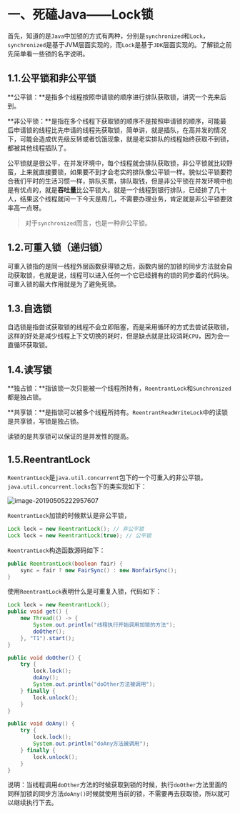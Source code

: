 # 一、死磕Java——Lock锁

首先，知道的是`Java`中加锁的方式有两种，分别是`synchronized`和`Lock`，`synchronized`是基于JVM层面实现的，而`Lock`是基于`JDK`层面实现的。了解锁之前先简单看一些锁的名字说明。

## 1.1.公平锁和非公平锁

**公平锁：**是指多个线程按照申请锁的顺序进行排队获取锁，讲究一个先来后到。

**非公平锁：**是指在多个线程下获取锁的顺序不是按照申请锁的顺序，可能最后申请锁的线程比先申请的线程先获取锁，简单讲，就是插队，在高并发的情况下，可能会造成优先级反转或者饥饿现象，就是老实排队的线程始终获取不到锁，都被其他线程插队了。

公平锁就是很公平，在并发环境中，每个线程就会排队获取锁，非公平锁就比较野蛮，上来就直接要锁，如果要不到才会老实的排队像公平锁一样。貌似公平锁要符合我们平时的生活习惯一样，排队买票，排队取钱，但是非公平锁在并发环境中也是有优点的，就是**吞吐量**比公平锁大。就是一个线程到银行排队，已经排了几十人，结果这个线程就问一下今天是周几，不需要办理业务，肯定就是非公平锁要效率高一点呀。

> 对于`synchronized`而言，也是一种非公平锁。

## 1.2.可重入锁（递归锁）

可重入锁指的是同一线程外层函数获得锁之后，函数内层的加锁的同步方法就会自动获取锁，也就是说，线程可以进入任何一个它已经拥有的锁的同步着的代码块。可重入锁的最大作用就是为了避免死锁。

## 1.3.自选锁

自选锁是指尝试获取锁的线程不会立即阻塞，而是采用循环的方式去尝试获取锁，这样的好处是减少线程上下文切换的耗时，但是缺点就是比较消耗`CPU`，因为会一直循环获取锁。

## 1.4.读写锁

**独占锁：**指该锁一次只能被一个线程所持有，`ReentrantLock`和`Sunchronized`都是独占锁。

**共享锁：**是指锁可以被多个线程所持有。`ReentrantReadWriteLock`中的读锁是共享锁，写锁是独占锁。

读锁的是共享锁可以保证的是并发性的提高。

## 1.5.ReentrantLock

`ReentrantLock`是`java.util.concurrent`包下的一个可重入的非公平锁。`java.util.concurrent.locks`包下的类实现如下：

![image-20190505222957607](http://image.luokangyuan.com/2019-05-05-143004.png)

`ReentrantLock`加锁的时候默认是非公平锁，

```java
Lock lock = new ReentrantLock(); // 非公平锁
Lock lock = new ReentrantLock(true); // 公平锁
```

`ReentrantLock`构造函数源码如下：

```java
public ReentrantLock(boolean fair) {
    sync = fair ? new FairSync() : new NonfairSync();
}
```

使用`ReentrantLock`表明什么是可重复入锁，代码如下：

```java
Lock lock = new ReentrantLock();
public void get() {
    new Thread(() -> {
        System.out.println("线程执行开始调用加锁的方法");
        doOther();
    }, "T1").start();
}

public void doOther() {
    try {
        lock.lock();
        doAny();
        System.out.println("doOther方法被调用");
    } finally {
        lock.unlock();
    }
}

public void doAny() {
    try {
        lock.lock();
        System.out.println("doAny方法被调用");
    } finally {
        lock.unlock();
    }
}
```

​	说明：当线程调用`doOther`方法的时候获取到锁的时候，执行`doOther`方法里面的同样加锁的同步方法`doAny()`时候就使用当前的锁，不需要再去获取锁，所以就可以继续执行下去。